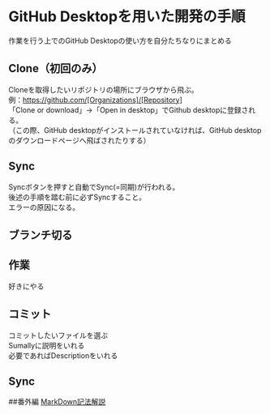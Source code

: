 # GitHub Desktopを用いた開発の手順
作業を行う上でのGitHub Desktopの使い方を自分たちなりにまとめる

## Clone（初回のみ）  
Cloneを取得したいリポジトリの場所にブラウザから飛ぶ。  
例：https://github.com/[Organizations]/[Repository]  
「Clone or download」→「Open in desktop」でGithub desktopに登録される。  
（この際、GitHub desktopがインストールされていなければ、GitHub desktopのダウンロードページへ飛ばされたりする）  

## Sync
Syncボタンを押すと自動でSync(=同期)が行われる。  
後述の手順を踏む前に必ずSyncすること。  
エラーの原因になる。  

## ブランチ切る

## 作業
好きにやる

## コミット
コミットしたいファイルを選ぶ  
Sumallyに説明をいれる  
必要であればDescriptionをいれる  

## Sync

##番外編
[MarkDown記法解説](http://qiita.com/tbpgr/items/989c6badefff69377da7)
